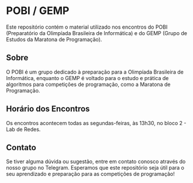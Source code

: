# POBI / GEMP

Este repositório contém o material utilizado nos encontros do POBI (Preparatório da Olimpíada Brasileira de Informática) e do GEMP (Grupo de Estudos da Maratona de Programação).

## Sobre

O POBI é um grupo dedicado à preparação para a Olimpíada Brasileira de Informática, enquanto o GEMP é voltado para o estudo e prática de algoritmos para competições de programação, como a Maratona de Programação.

## Horário dos Encontros

Os encontros acontecem todas as segundas-feiras, às 13h30, no bloco 2 - Lab de Redes.

## Contato

Se tiver alguma dúvida ou sugestão, entre em contato conosco através do nosso grupo no Telegram.
Esperamos que este repositório seja útil para o seu aprendizado e preparação para as competições de programação!
